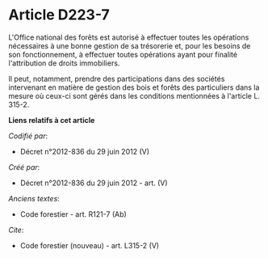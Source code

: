 # Article D223-7

L'Office national des forêts est autorisé à effectuer toutes les opérations nécessaires à une bonne gestion de sa trésorerie
et, pour les besoins de son fonctionnement, à effectuer toutes opérations ayant pour finalité l'attribution de droits
immobiliers.

Il peut, notamment, prendre des participations dans des sociétés intervenant en matière de gestion des bois et forêts des
particuliers dans la mesure où ceux-ci sont gérés dans les conditions mentionnées à l'article L. 315-2.

**Liens relatifs à cet article**

_Codifié par_:

  - Décret n°2012-836 du 29 juin 2012 (V)

_Créé par_:

  - Décret n°2012-836 du 29 juin 2012 - art. (V)

_Anciens textes_:

  - Code forestier - art. R121-7 (Ab)

_Cite_:

  - Code forestier (nouveau) - art. L315-2 (V)
